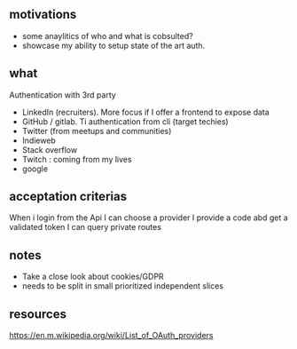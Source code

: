 ## motivations

- some anaylitics of who and what is cobsulted?
- showcase my ability to setup state of the art auth.

## what

Authentication with 3rd party

- LinkedIn (recruiters). More focus if I offer a frontend to expose data
- GitHub / gitlab. Ti authentication from cli (target techies)
- Twitter (from meetups and communities)
- Indieweb
- Stack overflow 
- Twitch : coming from my lives
- google

## acceptation criterias

When i login from the Api I can choose a provider
I provide a code abd get a validated token
I can query private routes

## notes

- Take a close look about cookies/GDPR
- needs to be split in small prioritized independent slices

## resources

https://en.m.wikipedia.org/wiki/List_of_OAuth_providers

